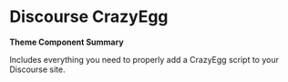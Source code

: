 # **Discourse CrazyEgg**

**Theme Component Summary**

Includes everything you need to properly add a CrazyEgg script to your Discourse site.
